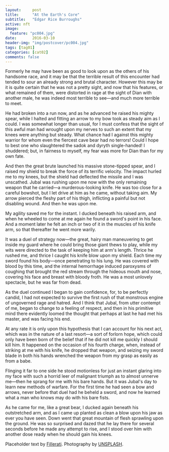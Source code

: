 ```yaml
---
layout:     post
title:      "At the Earth's Core"
subtitle:   "Edgar Rice Burroughs"
active: nft
image:
  feature: "pc004.jpg"
date:       2016-03-10 
header-img: "img/postcover/pc004.jpg"
tags: [tag01]
categories: [cat02]
comments: false
---
```


<p>Formerly he may have been as good to look upon as the others of his handsome race, and it may be that the terrible result of this encounter had tended to sour an already strong and brutal character.  However this may be it is quite certain that he was not a pretty sight, and now that his features, or what remained of them, were distorted in rage at the sight of Dian with another male, he was indeed most terrible to see&mdash;and much more terrible to meet.</p>

<p>He had broken into a run now, and as he advanced he raised his mighty spear, while I halted and fitting an arrow to my bow took as steady aim as I could.  I was somewhat longer than usual, for I must confess that the sight of this awful man had wrought upon my nerves to such an extent that my knees were anything but steady.  What chance had I against this mighty warrior for whom even the fiercest cave bear had no terrors!  Could I hope to best one who slaughtered the sadok and dyryth single-handed!  I shuddered; but, in fairness to myself, my fear was more for Dian than for my own fate.</p>

<p>And then the great brute launched his massive stone-tipped spear, and I raised my shield to break the force of its terrific velocity.  The impact hurled me to my knees, but the shield had deflected the missile and I was unscathed.  Jubal was rushing upon me now with the only remaining weapon that he carried&mdash;a murderous-looking knife.  He was too close for a careful bowshot, but I let drive at him as he came, without taking aim.  My arrow pierced the fleshy part of his thigh, inflicting a painful but not disabling wound.  And then he was upon me.</p>

<p>My agility saved me for the instant.  I ducked beneath his raised arm, and when he wheeled to come at me again he found a sword's point in his face.  And a moment later he felt an inch or two of it in the muscles of his knife arm, so that thereafter he went more warily.</p>

<p>It was a duel of strategy now&mdash;the great, hairy man maneuvering to get inside my guard where he could bring those giant thews to play, while my wits were directed to the task of keeping him at arm's length. Thrice he rushed me, and thrice I caught his knife blow upon my shield. Each time my sword found his body&mdash;once penetrating to his lung.  He was covered with blood by this time, and the internal hemorrhage induced paroxysms of coughing that brought the red stream through the hideous mouth and nose, covering his face and breast with bloody froth. He was a most unlovely spectacle, but he was far from dead.</p>

<p>As the duel continued I began to gain confidence, for, to be perfectly candid, I had not expected to survive the first rush of that monstrous engine of ungoverned rage and hatred.  And I think that Jubal, from utter contempt of me, began to change to a feeling of respect, and then in his primitive mind there evidently loomed the thought that perhaps at last he had met his master, and was facing his end.</p>

<p>At any rate it is only upon this hypothesis that I can account for his next act, which was in the nature of a last resort&mdash;a sort of forlorn hope, which could only have been born of the belief that if he did not kill me quickly I should kill him.  It happened on the occasion of his fourth charge, when, instead of striking at me with his knife, he dropped that weapon, and seizing my sword blade in both his hands wrenched the weapon from my grasp as easily as from a babe.</p>

<p>Flinging it far to one side he stood motionless for just an instant glaring into my face with such a horrid leer of malignant triumph as to almost unnerve me&mdash;then he sprang for me with his bare hands.  But it was Jubal's day to learn new methods of warfare.  For the first time he had seen a bow and arrows, never before that duel had he beheld a sword, and now he learned what a man who knows may do with his bare fists.</p>

<p>As he came for me, like a great bear, I ducked again beneath his outstretched arm, and as I came up planted as clean a blow upon his jaw as ever you have seen.  Down went that great mountain of flesh sprawling upon the ground.  He was so surprised and dazed that he lay there for several seconds before he made any attempt to rise, and I stood over him with another dose ready when he should gain his knees.</p>

<p>Placeholder text by <a href="http://www.fillerati.com/">Fillerati</a>. Photography by <a href="https://unsplash.com">UNSPLASH</a>.</p>
